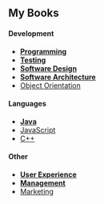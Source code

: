 ## My Books

#### Development

* **[Programming](programming.md)**
* **[Testing](testing.md)**
* **[Software Design](software-design.md)**
* **[Software Architecture](software-architecture.md)**
* [Object Orientation](object-orientation.md)

#### Languages

* **[Java](java.md)**
* [JavaScript](javascript.md)
* [C++](c++.md)

#### Other

* **[User Experience](user-experience.md)**
* **[Management](management.md)**
* [Marketing](marketing.md)
